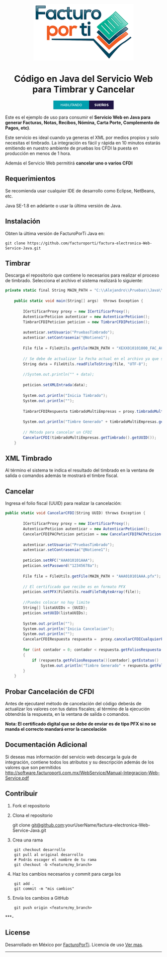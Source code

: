 <div align="center">

![banner](img/GitHub.png)

# Código en Java del Servicio Web  para Timbrar y Cancelar

![Java badge](img/subtitulo-badge.png)

</div>

Este es el ejemplo de uso para consumir el **Servicio Web en Java  para generar Facturas, Notas, Recibos, Nómina, Carta Porte, Complemento de Pagos, etc)**.

Este servicio es ideal cuando ya generas el XML por medios propios y solo necesitas el timbrado. La integración es fácil y rápida en 10 minutos estarás emitiendo en nuestro ambiente de pruebas los CFDI la puesta en producción en menos de 1 hora.

Además el Servicio Web permitirá **cancelar uno o varios CFDI**

## Requerimientos

Se recomienda usar cualquier IDE de desarrollo como Eclipse, NetBeans, etc. 

Java SE-1.8 en adelante o usar la última versión de Java.

## Instalación

Obten la última versión de FacturoPorTi Java en:

    git clone https://github.com/facturoporti/factura-electronica-Web-Service-Java.git


## Timbrar

Descarga el repositorio que contiene lo necesarios para realizar el proceso de timbrado. Selecciona el archivo  el sistema realizará lo siguiente: 

```csharp
private static final String MAIN_PATH = "C:\\Alejandro\\Pruebas\\Java\\src\\resources\\";
	  
	public static void main(String[] args)  throws Exception {
		
		ICertificarProxy proxy = new ICertificarProxy();
		AutenticarPeticion autenticar = new AutenticarPeticion();
		TimbrarCFDIPeticion peticion = new TimbrarCFDIPeticion();
		
		autenticar.setUsuario("PruebasTimbrado");		
		autenticar.setContrasenia("@Notiene1");
		
		File file = FileUtils.getFile(MAIN_PATH + "XEXX010101000_FAC_AC2_20190524.xml");

   	    // Se debe de actualizar la Fecha actual en el archivo ya que si no marcara error de timbrado
   	    String data = FileUtils.readFileToString(file, "UTF-8");
   	 
   	    //System.out.println("" + data);   
   	       	    
		peticion.setXMLEntrada(data);
				
		System.out.println("Inicia Timbrado");
        System.out.println("");
    	 
		TimbrarCFDIRespuesta timbradoMultiEmpresas = proxy.timbradoMultiEmpresas(autenticar, peticion);
		
		System.out.println("Timbre Generado" + timbradoMultiEmpresas.getTimbrado().getTimbreXML()); 
				
		// Método para cancelar un CFDI
		CancelarCFDI(timbradoMultiEmpresas.getTimbrado().getUUID());		
	}
```

## XML Timbrado

Al término el sistema te indica el resultado del timbrado en la ventana de salida o comandos además te mostrará el timbre fiscal.


## Cancelar

Ingresa el folio fiscal (UUID) para realizar la cancelación: 

```csharp
public static void CancelarCFDI(String UUID) throws Exception {
	
		ICertificarProxy proxy = new ICertificarProxy();
		AutenticarPeticion autenticar = new AutenticarPeticion();
		CancelarCFDIPACPeticion peticion = new CancelarCFDIPACPeticion();
		
		autenticar.setUsuario("PruebasTimbrado");		
		autenticar.setContrasenia("@Notiene1");
		
		peticion.setRFC("AAA010101AAA");
		peticion.setPassword("12345678a");
		
		File file = FileUtils.getFile(MAIN_PATH + "AAA010101AAA.pfx");

   	    // El certificado que recibe es en formato PFX     
		peticion.setPFX(FileUtils.readFileToByteArray(file));
				
		//Puedes colocar no hay limite 
		String[] listaUUIDs = {UUID};
		peticion.setUUID(listaUUIDs);
		
	   	System.out.println("");
		System.out.println("Inicia Cancelacion");
		System.out.println("");
		CancelarCFDIRespuesta respuesta =  proxy.cancelarCFDICualquierPAC(autenticar, peticion);
		
		for (int contador = 0; contador < respuesta.getFoliosRespuesta().length; contador++)
	    {
            if (respuesta.getFoliosRespuesta()[contador].getEstatus() != null)
            	System.out.println("Timbre Generado" + respuesta.getFoliosRespuesta()[contador].getEstatus().getDescripcion());             
	    }					         
	}
```

## Probar Cancelación de CFDI

Antes de ejecutarel método de cancelación del código deberás de actualizar los valores con tus datos fiscales; al término de la ejecución obtendrás la respuesta, en la ventana de salida o comandos.

**Nota: El certificado digital que se debe de enviar es de tipo PFX si no se manda el correcto mandará error la cancelación**

## Documentación Adicional

Si deseas mas información del servicio web descarga la guía de integración,   contiene todos los atributos y su descripción además de los valores que son permitidos http://software.facturoporti.com.mx/WebService/Manual-Integracion-Web-Service.pdf



## Contribuir

1. Fork el repositorio 

2. Clona el repositorio

    git clone git@github.com:yourUserName/factura-electronica-Web-Service-Java.git


3. Crea una rama 
```
    git checkout desarrollo
    git pull al original desarrollo
    # Podrás escoger el nombre de tu rama
    git checkout -b <feature/my_branch>
```
4. Haz los cambios necesarios y commit para carga los
```
    git add .
    git commit -m "mis cambios"
```
5. Envía los cambios a GitHub
```
    git push origin <feature/my_branch>
```

***-

## License

Desarrollado en México por [FacturoPorTi](https://www.FacturoPorTi.com.mx). Licencia de uso [Ver mas](https://github.com/facturoporti/factura-electronica-Web-Service-Java/blob/master/Licencia).
****


